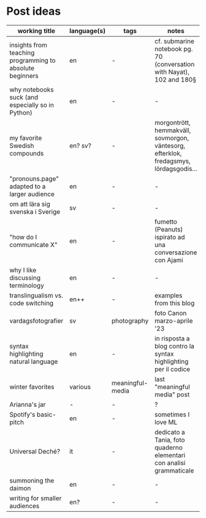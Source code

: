 # Post ideas

| working title | language(s) | tags | notes |
| --- | --- | --- | --- |
| insights from teaching programming to absolute beginners | en | - | cf. submarine notebook pg. 70 (conversation with Nayat), 102 and 180§ |
why notebooks suck (and especially so in Python) | en | - | - |
| my favorite Swedish compounds | en? sv? | - | morgontrött, hemmakväll, sovmorgon, väntesorg, efterklok, fredagsmys, lördagsgodis... |
| "pronouns.page" adapted to a larger audience | en | - | - |
| om att lära sig svenska i Sverige | sv | - | - |
| "how do I communicate X" | en | - | fumetto (Peanuts) ispirato ad una conversazione con Ajami | 
| why I like discussing terminology | en | - | - |
| translingualism vs. code switching | en++ | - | examples from this blog | 
| vardagsfotografier | sv | photography | foto Canon marzo-aprile '23 |
| syntax highlighting natural language | en | - | in risposta a blog contro la syntax highlighting per il codice |
| winter favorites | various | meaningful-media | last "meaningful media" post | 
| Arianna's jar | - | - | ? |
| Spotify's basic-pitch | en | - | sometimes I love ML |
| Universal Deché? | it | - | dedicato a Tania, foto quaderno elementari con analisi grammaticale |
| summoning the daimon | en | - | - | 
| writing for smaller audiences | en? | - | - |